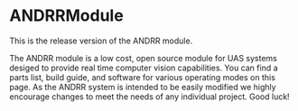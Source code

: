 # ANDRRModule
This is the release version of the ANDRR module. 

The ANDRR module is a low cost, open source module for UAS systems desiged to provide real time computer vision capabilities. You can find a parts list, build guide, and software for various operating modes on this page. As the ANDRR system is intended to be easily modified we highly encourage changes to meet the needs of any individual project. Good luck!
